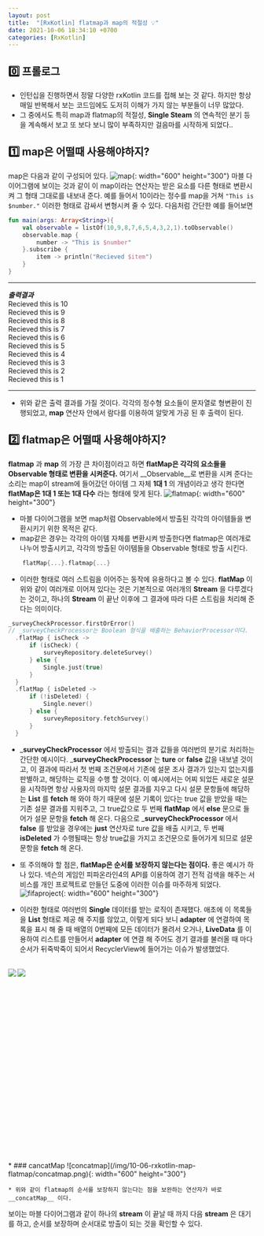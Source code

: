 ```yaml
---
layout: post
title:  "[RxKotlin] flatmap과 map의 적절성 💡"
date: 2021-10-06 18:34:10 +0700
categories: [RxKotlin]
---
```


## 0️⃣ 프롤로그
 * 인턴십을 진행하면서 정말 다양한 rxKotlin 코드를 접해 보는 것 같다. 하지만 항상 매일 반복해서 보는 코드임에도 도저히 이해가 가지 않는 부분들이 너무 많았다.
 * 그 중에서도 특히 map과 flatmap의 적절성, __Single Steam__ 의 연속적인 분기 등을 계속해서 보고 또 보다 보니 많이 부족하지만 걸음마를 시작하게 되었다..

## 1️⃣ map은 어떨때 사용해야하지?
map은 다음과 같이 구성되어 있다.
![map](/img/10-06-rxkotlin-map-flatmap/map.png){: width="600" height="300"}
마블 다이어그램에 보이는 것과 같이 이 map이라는 연산자는 받은 요소를 다른 형태로 변환시켜 그 형태 그대로를 내보내 준다.
예를 들어서 10이라는 정수를 map을 거쳐 ``` "This is $number." ``` 이러한 형태로 감싸서 변형시켜 줄 수 있다.
다음처럼 간단한 예를 들어보면
```kotlin
fun main(args: Array<String>){
    val observable = listOf(10,9,8,7,6,5,4,3,2,1).toObservable()
    observable.map {
        number -> "This is $number"
    }.subscribe {
        item -> println("Recieved $item")
    }
}
```
---
***출력결과***<br/>
Recieved this is 10<br/>
Recieved this is 9<br/>
Recieved this is 8<br/>
Recieved this is 7<br/>
Recieved this is 6<br/>
Recieved this is 5<br/>
Recieved this is 4<br/>
Recieved this is 3<br/>
Recieved this is 2<br/>
Recieved this is 1<br/>

---
 * 위와 같은 출력 결과를 가질 것이다. 각각의 정수형 요소들이 문자열로 형변환이 진행되었고, __map__ 연산자 안에서 람다를 이용하여 알맞게 가공 된 후 출력이 된다.

## 2️⃣ flatmap은 어떨때 사용해야하지?
__flatmap__ 과 __map__ 의 가장 큰 차이점이라고 하면 __flatMap은 각각의 요소들을 Observable 형태로 변환을 시켜준다.__ 여기서 __Observable__로 변환을 시켜 준다는 소리는 map이 stream에 들어갔던 아이템 그 자체 __1대 1__ 의 개념이라고 생각 한다면 __flatMap은 1대 1 또는 1대 다수__ 라는 형태에 맞게 된다.
![flatmap](/img/10-06-rxkotlin-map-flatmap/flatmap.png){: width="600" height="300"}
 * 마블 다이어그램을 보면 map처럼 Observable에서 방출된 각각의 아이템들을 변환시키기 위한 목적은 같다.
 * map같은 경우는 각각의 아이템 자체를 변환시켜 방출한다면 flatmap은 여러개로 나누어 방출시키고, 각각의 방출된 아이템들을 Observable 형태로 방출 시킨다.

```kotlin
    flatMap{...}.flatmap{...}
```
 * 이러한 형태로 여러 스트림을 이어주는 동작에 유용하다고 볼 수 있다. __flatMap__ 이 위와 같이 여러개로 이어져 있다는 것은 기본적으로 여러개의 __Stream__ 을 다루겠다는 것이고, 하나의 __Stream__ 이 끝난 이후에 그 결과에 따라 다른 스트림을 처리해 준다는 의미이다. 
```kotlin
_surveyCheckProcessor.firstOrError()
// _surveyCheckProcessor는 Boolean 형식을 배출하는 BehaviorProcessor이다.
  .flatMap { isCheck ->
      if (isCheck) {
          surveyRepository.deleteSurvey()
      } else {
          Single.just(true)
      }
  }
  .flatMap { isDeleted ->
      if (!isDeleted) {
          Single.never()
      } else {
          surveyRepository.fetchSurvey()
      }
  }
```
 * ___surveyCheckProcessor__ 에서 방출되는 결과 값들을 여러번의 분기로 처리하는 간단한 예시이다. ___surveyCheckProcessor__ 는 __ture__ or __false__ 값을 내보낼 것이고, 이 결과에 따라서 첫 번째 조건문에서 기존에 설문 조사 결과가 있는지 없는지를 판별하고, 해당하는 로직을 수행 할 것이다. 이 예시에서는 어찌 되었든 새로운 설문을 시작하면 항상 사용자의 마지막 설문 결과를 지우고 다시 설문 문항들에 해당하는 __List__ 를 __fetch__ 해 와야 하기 때문에 설문 기록이 있다는 true 값을 받았을 때는 기존 설문 결과를 지워주고, 그 true값으로 두 번째 __flatMap__ 에서 __else__ 문으로 들어가 설문 문항을 __fetch__ 해 온다. 다음으로 ___surveyCheckProcessor__ 에서 __false__ 를 받았을 경우에는 __just__ 연산자로 ture 값을 배출 시키고, 두 번째 __isDeleted__ 가 수행될때는 항상 true값을 가지고 조건문으로 들어가게 되므로 설문 문항을 __fetch__ 해 온다.

 * 또 주의해야 할 점은, __flatMap은 순서를 보장하지 않는다는 점이다.__ 좋은 예시가 하나 있다. 넥슨의 게임인 피파온라인4의 API를 이용하여 경기 전적 검색을 해주는 서비스를 개인 프로젝트로 만들던 도중에 이러한 이슈를 마주하게 되었다.
![fifaproject](/img/10-06-rxkotlin-map-flatmap/fifaproject.png){: width="600" height="300"}
 * 이러한 형태로 여러번의 __Single__ 데이터를 받는 로직이 존재했다. 애초에 이 목록들을 __List__ 형태로 제공 해 주지를 않았고, 이렇게 되다 보니 __adapter__ 에 연결하여 목록을 표시 해 줄 때 배열의 0번째에 모든 데이터가 몰려서 오거나, __LiveData__ 를 이용하여 리스트를 만들어서 __adapter__ 에 연결 해 주어도 경기 결과를 불러올 때 마다 순서가 뒤죽박죽이 되어서 RecyclerView에 들어가는 이슈가 발생했었다.
 <br>
<img align="left" src="/img/10-06-rxkotlin-map-flatmap/fifamatch01.png"/> <img align="left" src="/img/10-06-rxkotlin-map-flatmap/fifamatch02.png"/>
 <br> <br> <br> <br> <br> <br> <br> <br> <br> <br> <br> <br> <br> <br> <br> <br> <br> <br> <br> <br> <br> <br> <br>
 * ### cancatMap
![concatmap](/img/10-06-rxkotlin-map-flatmap/concatmap.png){: width="600" height="300"}

    * 위와 같이 flatmap의 순서를 보장하지 않는다는 점을 보완하는 연산자가 바로 __concatMap__ 이다.
보이는 마블 다이어그램과 같이 하나의 __stream__ 이 끝날 때 까지 다음 __stream__ 은 대기를 하고, 순서를 보장하며 순서대로 방출이 되는 것을 확인할 수 있다.